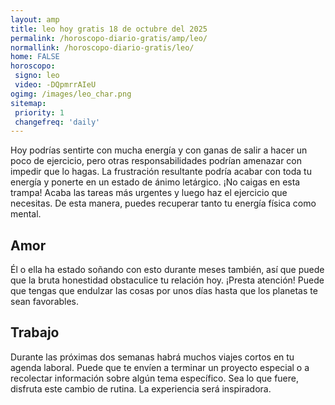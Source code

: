 ```yaml
---
layout: amp
title: leo hoy gratis 18 de octubre del 2025 
permalink: /horoscopo-diario-gratis/amp/leo/
normallink: /horoscopo-diario-gratis/leo/
home: FALSE
horoscopo:
 signo: leo
 video: -DQpmrrAIeU
ogimg: /images/leo_char.png
sitemap:
 priority: 1
 changefreq: 'daily'
---
```



Hoy podrías sentirte con mucha energía y con ganas de salir a hacer un poco de ejercicio, pero otras responsabilidades podrían amenazar con impedir que lo hagas. La frustración resultante podría acabar con toda tu energía y ponerte en un estado de ánimo letárgico. ¡No caigas en esta trampa! Acaba las tareas más urgentes y luego haz el ejercicio que necesitas. De esta manera, puedes recuperar tanto tu energía física como mental.

## Amor

Él o ella ha estado soñando con esto durante meses también, así que puede que la bruta honestidad obstaculice tu relación hoy. ¡Presta atención! Puede que tengas que endulzar las cosas por unos días hasta que los planetas te sean favorables.

## Trabajo

Durante las próximas dos semanas habrá muchos viajes cortos en tu agenda laboral. Puede que te envíen a terminar un proyecto especial o a recolectar información sobre algún tema específico. Sea lo que fuere, disfruta este cambio de rutina. La experiencia será inspiradora.